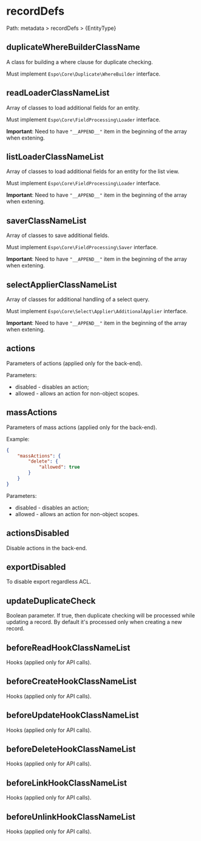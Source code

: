 # recordDefs

Path: metadata > recordDefs > {EntityType}

## duplicateWhereBuilderClassName

A class for building a where clause for duplicate checking.

Must implement `Espo\Core\Duplicate\WhereBuilder` interface.

## readLoaderClassNameList

Array of classes to load additional fields for an entity.

Must implement `Espo\Core\FieldProcessing\Loader` interface.

**Important**: Need to have `"__APPEND__"` item in the beginning of the array when extening.

## listLoaderClassNameList

Array of classes to load additional fields for an entity for the list view.

Must implement `Espo\Core\FieldProcessing\Loader` interface.

**Important**: Need to have `"__APPEND__"` item in the beginning of the array when extening.

## saverClassNameList

Array of classes to save additional fields.

Must implement `Espo\Core\FieldProcessing\Saver` interface.

**Important**: Need to have `"__APPEND__"` item in the beginning of the array when extening.

## selectApplierClassNameList

Array of classes for additional handling of a select query.

Must implement `Espo\Core\Select\Applier\AdditionalApplier` interface.

**Important**: Need to have `"__APPEND__"` item in the beginning of the array when extening.

## actions

Parameters of actions (applied only for the back-end).

Parameters:

* disabled - disables an action;
* allowed - allows an action for non-object scopes.

## massActions

Parameters of mass actions (applied only for the back-end).

Example:

```json
{
    "massActions": {
        "delete": {
            "allowed": true
        }
    }
}
```

Parameters:

* disabled - disables an action;
* allowed - allows an action for non-object scopes.

## actionsDisabled

Disable actions in the back-end.

## exportDisabled

To disable export regardless ACL.

## updateDuplicateCheck

Boolean parameter. If true, then duplicate checking will be processed while updating a record. By default it's processed only when creating a new record.

## beforeReadHookClassNameList

Hooks (applied only for API calls). 

## beforeCreateHookClassNameList

Hooks (applied only for API calls). 

## beforeUpdateHookClassNameList

Hooks (applied only for API calls). 

## beforeDeleteHookClassNameList

Hooks (applied only for API calls). 

## beforeLinkHookClassNameList

Hooks (applied only for API calls). 

## beforeUnlinkHookClassNameList

Hooks (applied only for API calls). 

